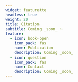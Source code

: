 ```yaml
---
widget: featurette
headless: true
weight: 20
title: Citation
subtitle: Coming _soon_ ✨
feature:
  - icon: book-open
    icon_pack: fas
    name: Publication
    description: Coming _soon_
  - icon: question
    icon_pack: fas
    name: Contact
    description: Coming _soon_
---
```

